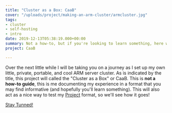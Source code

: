 ```yaml
---
title: "Cluster as a Box: CaaB"
cover: "/uploads/project/making-an-arm-cluster/armcluster.jpg"
tags:
- cluster
- self-hosting
- intro
date: 2019-12-13T05:38:19.000+00:00
summary: Not a how-to, but if you're looking to learn something, here we go!
project: CaaB

---
```

Over the next little while I will be taking you on a journey as I set up my own little, private, portable, and cool ARM server cluster.
As is indicated by the title, this project will called the "Cluster as a Box" or CaaB.
This is **not a how-to guide**, this is me documenting my experience in a format that you may find informative (and hopefully you'll learn something). 
This will also act as a nice way to test my [Project](/project) format, so we'll see how it goes!

[Stay Tunned!](/index.xml)